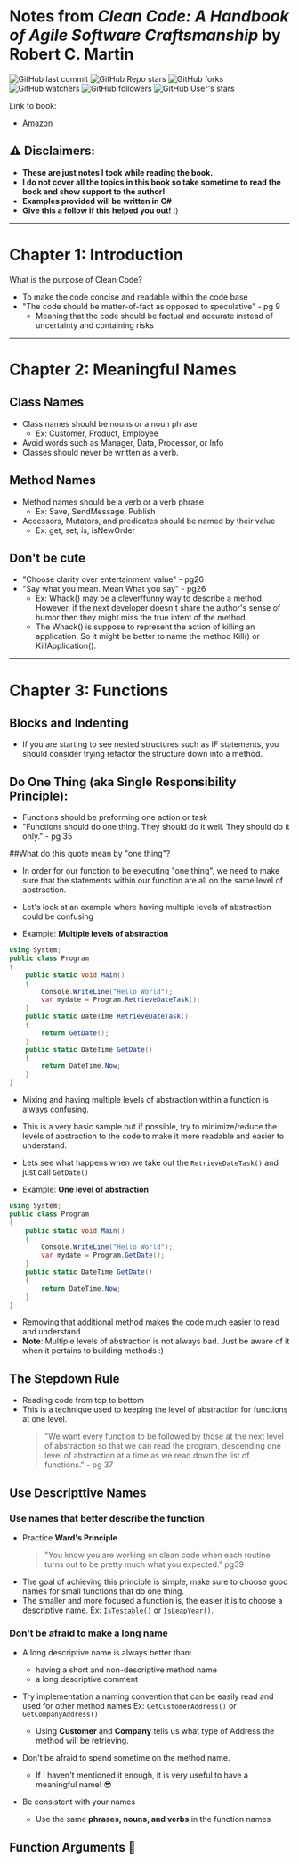 # Notes from _Clean Code: A Handbook of Agile Software Craftsmanship_ by Robert C. Martin

![GitHub last commit](https://img.shields.io/github/last-commit/steelcity412/notes?label=Last%20updated&logo=LastCommit&style=plastic) ![GitHub Repo stars](https://img.shields.io/github/stars/steelcity412/notes?color=Green&logo=RepoStars&style=plastic) ![GitHub forks](https://img.shields.io/github/forks/steelcity412/notes?color=green&logo=Forks&style=plastic) ![GitHub watchers](https://img.shields.io/github/watchers/steelcity412/notes?color=green&label=watchers&logo=RepoWatchers&style=plastic) ![GitHub followers](https://img.shields.io/github/followers/steelcity412?label=GitHub%20Followers&style=plastic) ![GitHub User's stars](https://img.shields.io/github/stars/steelcity412?affiliations=OWNER&label=GitHub%20Stars&logo=UserStats&style=plastic)

Link to book:

- [Amazon](https://www.amazon.com/Clean-Code-Handbook-Software-Craftsmanship/dp/0132350882)

## :warning: **Disclaimers**:

- **These are just notes I took while reading the book.**
- **I do not cover all the topics in this book so take sometime to read the book and show support to the author!**
- **Examples provided will be written in C#**
- **Give this a follow if this helped you out!** :)

---

# Chapter 1: Introduction

What is the purpose of Clean Code?

- To make the code concise and readable within the code base
- "The code should be matter-of-fact as opposed to speculative" - pg 9
  - Meaning that the code should be factual and accurate instead of uncertainty and containing risks

---

# Chapter 2: Meaningful Names

## Class Names

- Class names should be nouns or a noun phrase
  - Ex: Customer, Product, Employee
- Avoid words such as Manager, Data, Processor, or Info
- Classes should never be written as a verb.

## Method Names

- Method names should be a verb or a verb phrase
  - Ex: Save, SendMessage, Publish
- Accessors, Mutators, and predicates should be named by their value
  - Ex: get, set, is, isNewOrder

## Don't be cute

- "Choose clarity over entertainment value" - pg26
- "Say what you mean. Mean What you say" - pg26
  - Ex: Whack() may be a clever/funny way to describe a method. However, if the next developer doesn't share the author's sense of humor then they might miss the true intent of the method.
  - The Whack() is suppose to represent the action of killing an application. So it might be better to name the method Kill() or KillApplication().

---

# Chapter 3: Functions

## Blocks and Indenting

- If you are starting to see nested structures such as IF statements, you should consider trying refactor the structure down into a method.

## Do One Thing (aka Single Responsibility Principle):

- Functions should be preforming one action or task
- "Functions should do one thing. They should do it well. They should do it only." - pg 35

##What do this quote mean by "one thing"?

- In order for our function to be executing "one thing", we need to make sure that the statements within our function are all on the same level of abstraction.

- Let's look at an example where having multiple levels of abstraction could be confusing
- Example: **Multiple levels of abstraction**

```C#
using System;
public class Program
{
	public static void Main()
	{
		Console.WriteLine("Hello World");
		var mydate = Program.RetrieveDateTask();
	}
	public static DateTime RetrieveDateTask()
	{
		return GetDate();
	}
	public static DateTime GetDate()
	{
		return DateTime.Now;
	}
}
```

- Mixing and having multiple levels of abstraction within a function is always confusing.
- This is a very basic sample but if possible, try to minimize/reduce the levels of abstraction to the code to make it more readable and easier to understand.

- Lets see what happens when we take out the `RetrieveDateTask()` and just call `GetDate()`
- Example: **One level of abstraction**

```C#
using System;
public class Program
{
	public static void Main()
	{
		Console.WriteLine("Hello World");
		var mydate = Program.GetDate();
	}
	public static DateTime GetDate()
	{
		return DateTime.Now;
	}
}
```

- Removing that additional method makes the code much easier to read and understand.
- **Note**: Multiple levels of abstraction is not always bad. Just be aware of it when it pertains to building methods :)

## The Stepdown Rule

- Reading code from top to bottom
- This is a technique used to keeping the level of abstraction for functions at one level.
  > "We want every function to be followed by those at the next level of abstraction so that we can read the program, descending one level of abstraction at a time as we read down the list of functions." - pg 37

## Use Descripttive Names

### Use names that better describe the function

- Practice **Ward's Principle**
  > "You know you are working on clean code when each routine turns out to be pretty much what you expected." pg39
- The goal of achieving this principle is simple, make sure to choose good names for small functions that do one thing.
- The smaller and more focused a function is, the easier it is to choose a descriptive name.
  Ex: `IsTestable()` or `IsLeapYear()`.

### Don't be afraid to make a long name

- A long descriptive name is always better than:

  - having a short and non-descriptive method name
  - a long descriptive comment

- Try implementation a naming convention that can be easily read and used for other method names
  Ex: `GetCustomerAddress()` or `GetCompanyAddress()`

  - Using **Customer** and **Company** tells us what type of Address the method will be retrieving.

- Don't be afraid to spend sometime on the method name.

  - If I haven't mentioned it enough, it is very useful to have a meaningful name! :sunglasses:

- Be consistent with your names
  - Use the same **phrases, nouns, and verbs** in the function names

## Function Arguments :monocle_face:
